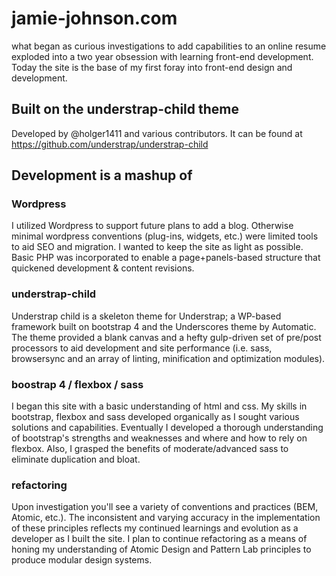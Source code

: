 # jamie-johnson.com

what began as curious investigations to add capabilities to an online resume exploded into a two year obsession with learning front-end development. Today the site is the base of my first foray into front-end design and development.

## Built on the understrap-child theme

Developed by @holger1411 and various contributors. It can be found at <https://github.com/understrap/understrap-child>

## Development is a mashup of

### Wordpress

I utilized Wordpress to support future plans to add a blog.  Otherwise minimal wordpress conventions (plug-ins, widgets, etc.) were limited tools to aid SEO and migration.  I wanted to keep the site as light as possible. Basic PHP was incorporated to enable a page+panels-based structure that quickened development & content revisions.

### understrap-child

Understrap child is a skeleton theme for Understrap; a WP-based framework built on bootstrap 4 and the Underscores theme by Automatic. The theme provided a blank canvas and a hefty gulp-driven set of pre/post processors to aid development and site performance (i.e. sass, browsersync and an array of linting, minification and optimization modules).

### boostrap 4 / flexbox / sass

I began this site with a basic understanding of html and css. My skills in bootstrap, flexbox and sass developed organically as I sought various solutions and capabilities. Eventually I developed a thorough understanding of bootstrap's strengths and weaknesses and where and how to rely on flexbox. Also, I grasped the benefits of moderate/advanced sass to eliminate duplication and bloat.

### refactoring

Upon investigation you'll see a variety of conventions and practices (BEM, Atomic, etc.). The inconsistent and varying accuracy in the implementation of these principles reflects my continued learnings and evolution as a developer as I built the site. I plan to continue refactoring as a means of honing my understanding of Atomic Design and Pattern Lab principles to produce modular design systems.
